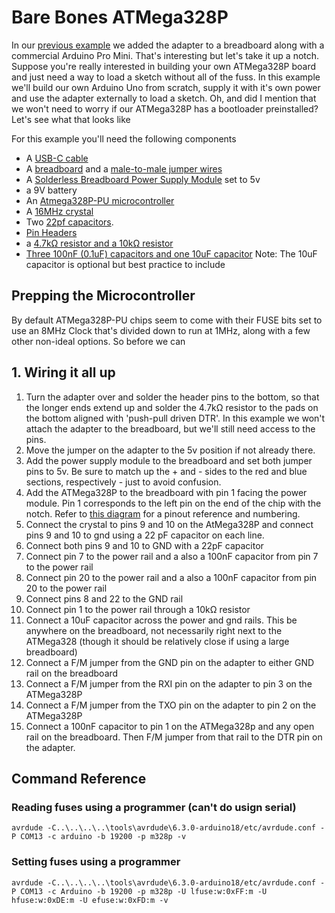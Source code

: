 # Bare Bones ATMega328P

In our [previous example](/HelloATMega.md) we added the adapter to a breadboard along with a commercial Arduino Pro Mini.  That's interesting but let's take it up a notch.  Suppose you're really interested in building your own ATMega328P board and just need a way to load a sketch without all of the fuss.  In this example we'll build our own Arduino Uno from scratch, supply it with it's own power and use the adapter externally to load a sketch.  Oh, and did I mention that we won't need to worry if our ATMega328P has a bootloader preinstalled?  Let's see what that looks like

For this example you'll need the following components
- A [USB-C cable](https://www.sparkfun.com/usb-3-1-cable-a-to-c-3-foot.html)
- A [breadboard](https://www.sparkfun.com/breadboard-full-size-bare.html) and a [male-to-male jumper wires](https://www.sparkfun.com/jumper-wires-premium-6-m-m-pack-of-10.html)
- A [Solderless Breadboard Power Supply Module](https://www.amazon.com/dp/B08JYPMCZY?ref_=ppx_hzsearch_conn_dt_b_fed_asin_title_15&th=1) set to 5v
- a 9V battery
- An [Atmega328P-PU microcontroller](https://www.ebay.com/itm/195491240929?var=495358594463)
- A [16MHz crystal](https://www.amazon.com/dp/B07Y7GFVGX?ref_=ppx_hzsearch_conn_dt_b_fed_asin_title_2)
- Two [22pf capacitors](https://www.amazon.com/ALLECIN-Capacitors-Multilayer-Monolithic-Capacitor/dp/B0DFQ9K817/ref=sr_1_2_sspa?crid=VB2WHZMYMFMI&dib=eyJ2IjoiMSJ9.YvrY2r1mtGosktZVqGjBWWNp_MMJZLUapnPbj0bjvDDH5S3EDnYrsui6MLZqp_K6uVRvS0vnhv7KE3rWMj7pL6v1g6iIxLnAPNkR4XDeua2_n1x7LhhVi0sB98UVCbrZijkZ3GHZG5Zrkoyf3nfQ_30G-wEfTqSrtqVUtARleHC8CjycN1u_Ljco08247OHziK1Uck0laBMKp7zPL9ZLpXBj0fAkk18Z5-T5RWKf1e0.ulTJwXHyHwJe_D0o2heGTjwn0-BOukLlXDZe7hcZYNY&dib_tag=se&keywords=22pf%2Bcapacitor&qid=1748495565&sprefix=22pf%2Bcap%2Caps%2C88&sr=8-2-spons&sp_csd=d2lkZ2V0TmFtZT1zcF9hdGY&th=1).  
- [Pin Headers](https://www.sparkfun.com/header-pins-14x1.html)
- a [4.7kΩ resistor and a 10kΩ resistor](https://www.amazon.com/dp/B09PLNPX3P?ref_=ppx_hzsearch_conn_dt_b_fed_asin_title_2&th=1)
- [Three 100nF (0.1uF) capacitors and one 10uF capacitor](https://www.amazon.com/dp/B085RDTCCV?ref_=ppx_hzsearch_conn_dt_b_fed_asin_title_1&th=1)
    Note: The 10uF capacitor is optional but best practice to include

## Prepping the Microcontroller

By default ATMega328P-PU chips seem to come with their FUSE bits set to use an 8MHz Clock that's divided down to run at 1MHz, along with a few other non-ideal options.  So before we can 
## 1. Wiring it all up

1. Turn the adapter over and solder the header pins to the bottom, so that the longer ends extend up and solder the 4.7kΩ resistor to the pads on the bottom aligned with 'push-pull driven DTR'.  In this example we won't attach the adapter to the breadboard, but we'll still need access to the pins.
2. Move the jumper on the adapter to the 5v position if not already there.
3. Add the power supply module to the breadboard and set both jumper pins to 5v.  Be sure to match up the + and - sides to the red and blue sections, respectively - just to avoid confusion.
4. Add the ATMega328P to the breadboard with pin 1 facing the power module.  Pin 1 corresponds to the left pin on the end of the chip with the notch.  Refer to [this diagram](https://www.bitfoic.com/upload/20231213/25844c0c0e8684550735d6f25012063d.jpg) for a pinout reference and numbering.
5. Connect the crystal to pins 9 and 10 on the AtMega328P and connect pins 9 and 10 to gnd using a 22 pF capacitor on each line.
6. Connect both pins 9 and 10 to GND with a 22pF capacitor
7. Connect pin 7 to the power rail and a also a 100nF capacitor from pin 7 to the power rail
8. Connect pin 20 to the power rail and a also a 100nF capacitor from pin 20 to the power rail
9. Connect pins 8 and 22 to the GND rail
10. Connect pin 1 to the power rail through a 10kΩ resistor
11. Connect a 10uF capacitor across the power and gnd rails. This be anywhere on the breadboard, not necessarily right next to the ATMega328 (though it should be relatively close if using a large breadboard)
12. Connect a F/M jumper from the GND pin on the adapter to either GND rail on the breadboard
13. Connect a F/M jumper from the RXI pin on the adapter to pin 3 on the ATMega328P
13. Connect a F/M jumper from the TXO pin on the adapter to pin 2 on the ATMega328P
14. Connect a 100nF capacitor to pin 1 on the ATMega328p and any open rail on the breadboard. Then F/M jumper from that rail to the DTR pin on the adapter.


## Command Reference

### Reading fuses using a programmer (can't do usign serial)
```
avrdude -C..\..\..\..\tools\avrdude\6.3.0-arduino18/etc/avrdude.conf -P COM13 -c arduino -b 19200 -p m328p -v
```

### Setting fuses using a programmer
```
avrdude -C..\..\..\..\tools\avrdude\6.3.0-arduino18/etc/avrdude.conf -P COM13 -c Arduino -b 19200 -p m328p -U lfuse:w:0xFF:m -U hfuse:w:0xDE:m -U efuse:w:0xFD:m -v
```
